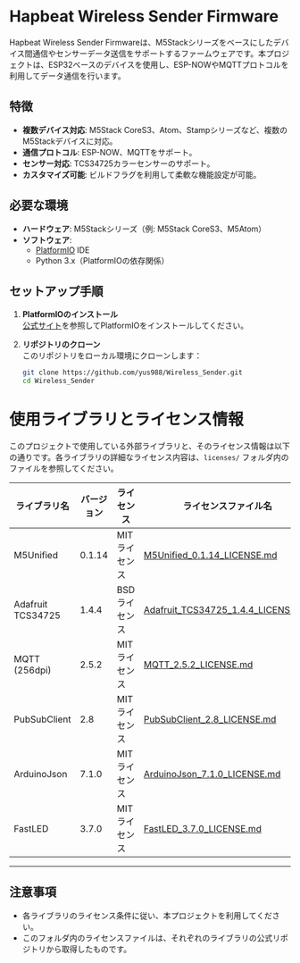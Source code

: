 # Hapbeat Wireless Sender Firmware

Hapbeat Wireless Sender Firmwareは、M5Stackシリーズをベースにしたデバイス間通信やセンサーデータ送信をサポートするファームウェアです。本プロジェクトは、ESP32ベースのデバイスを使用し、ESP-NOWやMQTTプロトコルを利用してデータ通信を行います。

## 特徴

- **複数デバイス対応**: M5Stack CoreS3、Atom、Stampシリーズなど、複数のM5Stackデバイスに対応。
- **通信プロトコル**: ESP-NOW、MQTTをサポート。
- **センサー対応**: TCS34725カラーセンサーのサポート。
- **カスタマイズ可能**: ビルドフラグを利用して柔軟な機能設定が可能。

## 必要な環境

- **ハードウェア**: M5Stackシリーズ（例: M5Stack CoreS3、M5Atom）
- **ソフトウェア**: 
  - [PlatformIO](https://platformio.org/) IDE
  - Python 3.x（PlatformIOの依存関係）

## セットアップ手順

1. **PlatformIOのインストール**  
   [公式サイト](https://platformio.org/)を参照してPlatformIOをインストールしてください。

2. **リポジトリのクローン**  
   このリポジトリをローカル環境にクローンします：
   ```bash
   git clone https://github.com/yus988/Wireless_Sender.git
   cd Wireless_Sender

# 使用ライブラリとライセンス情報

このプロジェクトで使用している外部ライブラリと、そのライセンス情報は以下の通りです。各ライブラリの詳細なライセンス内容は、`licenses/` フォルダ内のファイルを参照してください。

| ライブラリ名                  | バージョン   | ライセンス       | ライセンスファイル名                     |
|---------------------------|-----------|---------------|-------------------------------------|
| M5Unified                | 0.1.14    | MITライセンス  | [M5Unified_0.1.14_LICENSE.md](./M5Unified_0.1.14_LICENSE.md) |
| Adafruit TCS34725         | 1.4.4     | BSDライセンス  | [Adafruit_TCS34725_1.4.4_LICENSE.md](./Adafruit_TCS34725_1.4.4_LICENSE.md) |
| MQTT (256dpi)             | 2.5.2     | MITライセンス  | [MQTT_2.5.2_LICENSE.md](./MQTT_2.5.2_LICENSE.md) |
| PubSubClient              | 2.8       | MITライセンス  | [PubSubClient_2.8_LICENSE.md](./PubSubClient_2.8_LICENSE.md) |
| ArduinoJson               | 7.1.0     | MITライセンス  | [ArduinoJson_7.1.0_LICENSE.md](./ArduinoJson_7.1.0_LICENSE.md) |
| FastLED                   | 3.7.0     | MITライセンス  | [FastLED_3.7.0_LICENSE.md](./FastLED_3.7.0_LICENSE.md) |

---

## 注意事項

- 各ライブラリのライセンス条件に従い、本プロジェクトを利用してください。
- このフォルダ内のライセンスファイルは、それぞれのライブラリの公式リポジトリから取得したものです。


   
